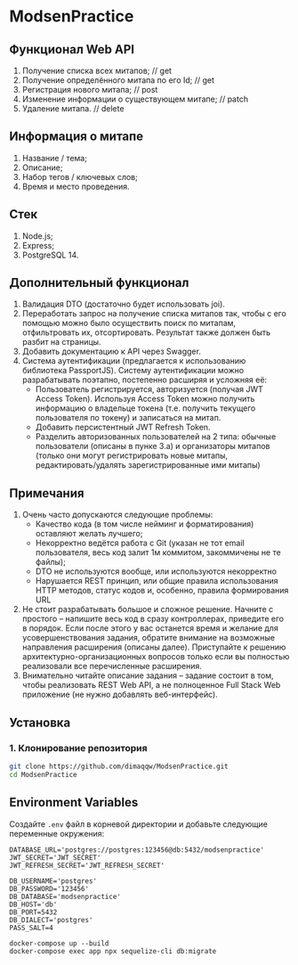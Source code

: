 # ModsenPractice

## Функционал Web API

1. Получение списка всех митапов; // get
2. Получение определённого митапа по его Id; // get
3. Регистрация нового митапа; // post
4. Изменение информации о существующем митапе; // patch
5. Удаление митапа. // delete

## Информация о митапе

1. Название / тема;
2. Описание;
3. Набор тегов / ключевых слов;
4. Время и место проведения.

## Стек

1. Node.js;
2. Express;
3. PostgreSQL 14.

## Дополнительный функционал

1. Валидация DTO (достаточно будет использовать joi).
2. Переработать запрос на получение списка митапов так, чтобы с его помощью можно было осуществить поиск по митапам, отфильтровать их, отсортировать. Результат также должен быть разбит на страницы.
3. Добавить документацию к API через Swagger.
4. Система аутентификации (предлагается к использованию библиотека PassportJS). Систему аутентификации можно разрабатывать поэтапно, постепенно расширяя и усложняя её:
   - Пользователь регистрируется, авторизуется (получая JWT Access Token). Используя Access Token можно получить информацию о владельце токена (т.е. получить текущего пользователя по токену) и записаться на митап.
   - Добавить персистентный JWT Refresh Token.
   - Разделить авторизованных пользователей на 2 типа: обычные пользователи (описаны в пунке 3.a) и организаторы митапов (только они могут регистрировать новые митапы, редактировать/удалять зарегистрированные ими митапы)

## Примечания

1. Очень часто допускаются следующие проблемы:
   - Качество кода (в том числе нейминг и форматирования) оставляют желать лучшего;
   - Некорректно ведётся работа с Git (указан не тот email пользователя, весь код залит 1м коммитом, закоммичены не те файлы);
   - DTO не используются вообще, или используются некорректно
   - Нарушается REST принцип, или общие правила использования HTTP методов, статус кодов и, особенно, правила формирования URL
2. Не стоит разрабатывать большое и сложное решение. Начните с простого – напишите весь код в сразу контроллерах, приведите его в порядок. Если после этого у вас останется время и желание для усовершенствования задания, обратите внимание на возможные направления расширения (описаны далее). Приступайте к решению архитектурно-организационных вопросов только если вы полностью реализовали все перечисленные расширения.
3. Внимательно читайте описание задания – задание состоит в том, чтобы реализовать REST Web API, а не полноценное Full Stack Web приложение (не нужно добавлять веб-интерфейс).

## Установка

### 1. Клонирование репозитория

```sh
git clone https://github.com/dimaqqw/ModsenPractice.git
cd ModsenPractice
```

## Environment Variables

Создайте `.env` файл в корневой директории и добавьте следующие переменные окружения:

```dotenv
DATABASE_URL='postgres://postgres:123456@db:5432/modsenpractice'
JWT_SECRET='JWT_SECRET'
JWT_REFRESH_SECRET='JWT_REFRESH_SECRET'

DB_USERNAME='postgres'
DB_PASSWORD='123456'
DB_DATABASE='modsenpractice'
DB_HOST='db'
DB_PORT=5432
DB_DIALECT='postgres'
PASS_SALT=4
```

```
docker-compose up --build
docker-compose exec app npx sequelize-cli db:migrate
```
